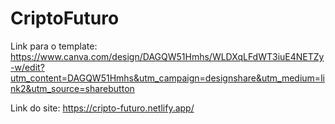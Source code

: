 # CriptoFuturo
Link para o template: https://www.canva.com/design/DAGQW51Hmhs/WLDXqLFdWT3iuE4NETZy-w/edit?utm_content=DAGQW51Hmhs&utm_campaign=designshare&utm_medium=link2&utm_source=sharebutton

Link do site: https://cripto-futuro.netlify.app/
